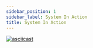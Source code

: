 ```yaml
---
sidebar_position: 1
sidebar_label: System In Action
title: System In Action
---
```


[![asciicast](https://asciinema.org/a/424496.svg)](https://asciinema.org/a/424496)